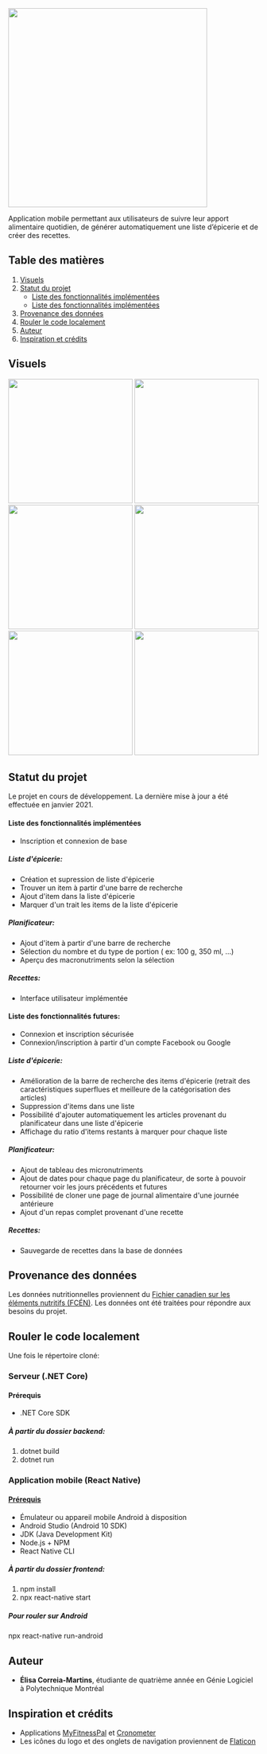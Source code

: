 <img src="images/logo2.png" width="400">

Application mobile permettant aux utilisateurs de suivre leur apport alimentaire quotidien, de générer automatiquement une liste d’épicerie et de créer des recettes.

## Table des matières
1. [Visuels](#visuels)
2. [Statut du projet](#statut-du-projet)
    * [Liste des fonctionnalités implémentées](#liste-des-fonctionnalités-implémentées)
    * [Liste des fonctionnalités implémentées](#liste-des-fonctionnalités-futures)
3. [Provenance des données](#provenance-des-données)
4. [Rouler le code localement](#rouler-le-code-localement)
5. [Auteur](#auteur)
6. [Inspiration et crédits](#inspiration-et-crédits)
## Visuels
<div>
<img src="images/login_page.jpg" width="250">
<img src="images/recipe_list.jpg" width="250">
<img src="images/recipe.jpg" width="250">
<img src="images/journal.jpg" width="250">
<img src="images/search_page.jpg" width="250">
<img src="images/grocery_items.jpg" width="250">
</div>

## Statut du projet

Le projet en cours de développement. La dernière mise à jour a été effectuée en janvier 2021.

#### Liste des fonctionnalités implémentées
- Inscription et connexion de base

##### Liste d'épicerie:
- Création et supression de liste d'épicerie
- Trouver un item à partir d'une barre de recherche
- Ajout d'item dans la liste d'épicerie
- Marquer d'un trait les items de la liste d'épicerie

##### Planificateur:
- Ajout d'item à partir d'une barre de recherche
- Sélection du nombre et du type de portion ( ex: 100 g, 350 ml, ...)
- Aperçu des macronutriments selon la sélection

##### Recettes:
- Interface utilisateur implémentée 

#### Liste des fonctionnalités futures:
- Connexion et inscription sécurisée
- Connexion/inscription à partir d'un compte Facebook ou Google

##### Liste d'épicerie:
- Amélioration de la barre de recherche des items d'épicerie (retrait des caractéristiques superflues et meilleure de la catégorisation des articles)
- Suppression d'items dans une liste
- Possibilité d'ajouter automatiquement les articles provenant du planificateur dans une liste d'épicerie
- Affichage du ratio d'items restants à marquer pour chaque liste

##### Planificateur:
- Ajout de tableau des micronutriments
- Ajout de dates pour chaque page du planificateur, de sorte à pouvoir retourner voir les jours précédents et futures
- Possibilité de cloner une page de journal alimentaire d'une journée antérieure
- Ajout d'un repas complet provenant d'une recette

##### Recettes:
- Sauvegarde de recettes dans la base de données

## Provenance des données

Les données nutritionnelles proviennent du [Fichier canadien sur les éléments nutritifs (FCÉN)](https://www.canada.ca/fr/sante-canada/services/aliments-nutrition/saine-alimentation/donnees-nutritionnelles.html). Les données ont été traitées pour répondre aux besoins du projet.

## Rouler le code localement

Une fois le répertoire cloné:

### Serveur (.NET Core)

#### Prérequis
- .NET Core SDK

##### À partir du dossier backend:
1. dotnet build
2. dotnet run

### Application mobile (React Native)

#### [Prérequis](reactnative.dev/docs/environment-setup)
- Émulateur ou appareil mobile Android à disposition
- Android Studio (Android 10 SDK)
- JDK (Java Development Kit)
- Node.js + NPM
- React Native CLI

##### À partir du dossier frontend:
1. npm install
2. npx react-native start

##### Pour rouler sur Android
npx react-native run-android

## Auteur

* **Élisa Correia-Martins**, étudiante de quatrième année en Génie Logiciel à Polytechnique Montréal

## Inspiration et crédits

* Applications [MyFitnessPal](https://www.myfitnesspal.com/fr/) et [Cronometer](https://cronometer.com/)
* Les icônes du logo et des onglets de navigation proviennent de [Flaticon](https://www.flaticon.com/)

